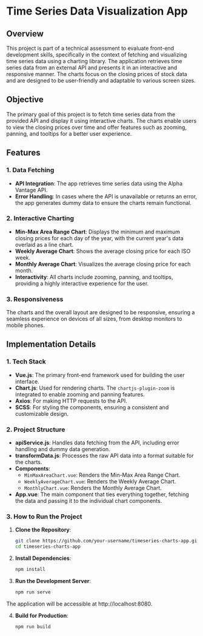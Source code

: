 # Time Series Data Visualization App

## Overview

This project is part of a technical assessment to evaluate front-end development skills, specifically in the context of fetching and visualizing time series data using a charting library. The application retrieves time series data from an external API and presents it in an interactive and responsive manner. The charts focus on the closing prices of stock data and are designed to be user-friendly and adaptable to various screen sizes.

## Objective

The primary goal of this project is to fetch time series data from the provided API and display it using interactive charts. The charts enable users to view the closing prices over time and offer features such as zooming, panning, and tooltips for a better user experience.

## Features

### 1. Data Fetching

- **API Integration**: The app retrieves time series data using the Alpha Vantage API.
- **Error Handling**: In cases where the API is unavailable or returns an error, the app generates dummy data to ensure the charts remain functional.

### 2. Interactive Charting

- **Min-Max Area Range Chart**: Displays the minimum and maximum closing prices for each day of the year, with the current year's data overlaid as a line chart.
- **Weekly Average Chart**: Shows the average closing price for each ISO week.
- **Monthly Average Chart**: Visualizes the average closing price for each month.
- **Interactivity**: All charts include zooming, panning, and tooltips, providing a highly interactive experience for the user.

### 3. Responsiveness

The charts and the overall layout are designed to be responsive, ensuring a seamless experience on devices of all sizes, from desktop monitors to mobile phones.

## Implementation Details

### 1. Tech Stack

- **Vue.js**: The primary front-end framework used for building the user interface.
- **Chart.js**: Used for rendering charts. The `chartjs-plugin-zoom` is integrated to enable zooming and panning features.
- **Axios**: For making HTTP requests to the API.
- **SCSS**: For styling the components, ensuring a consistent and customizable design.

### 2. Project Structure

- **apiService.js**: Handles data fetching from the API, including error handling and dummy data generation.
- **transformData.js**: Processes the raw API data into a format suitable for the charts.
- **Components**:
  - `MinMaxAreaChart.vue`: Renders the Min-Max Area Range Chart.
  - `WeeklyAverageChart.vue`: Renders the Weekly Average Chart.
  - `MonthlyChart.vue`: Renders the Monthly Average Chart.
- **App.vue**: The main component that ties everything together, fetching the data and passing it to the individual chart components.

### 3. How to Run the Project

1. **Clone the Repository**:

   ```bash
   git clone https://github.com/your-username/timeseries-charts-app.git
   cd timeseries-charts-app
   ```

2. **Install Dependencies**:

   ```bash
   npm install
   ```

3. **Run the Development Server**:
   ```bash
   npm run serve
   ```

The application will be accessible at http://localhost:8080.

4. **Build for Production**:
   ```bash
   npm run build
   ```
